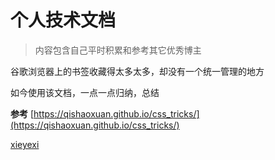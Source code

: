 

# 个人技术文档
> 内容包含自己平时积累和参考其它优秀博主

谷歌浏览器上的书签收藏得太多太多，却没有一个统一管理的地方

如今使用该文档，一点一点归纳，总结




**参考**
[https://qishaoxuan.github.io/css_tricks/](https://qishaoxuan.github.io/css_tricks/)

[xieyexi](https://xieyezi.github.io/)
